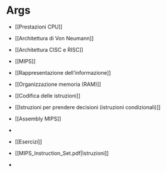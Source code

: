 # Args
- [[Prestazioni CPU]]
- [[Architettura di Von Neumann]]
- [[Architettura CISC e RISC]]
- [[MIPS]]
- [[Rappresentazione dell’informazione]]
- [[Organizzazione memoria (RAM)]]
- [[Codifica delle istruzioni]]
- [[Istruzioni per prendere decisioni (istruzioni condizionali)]]
- [[Assembly MIPS]]
- 

- [[Esercizi]]
- [[MIPS_Instruction_Set.pdf|Istruzioni]]
- 